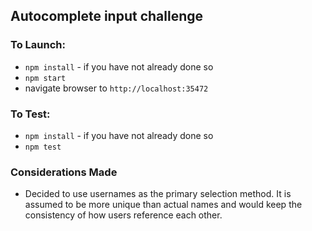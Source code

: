 ## Autocomplete input challenge

### To Launch:

- `npm install` - if you have not already done so
- `npm start`
- navigate browser to `http://localhost:35472`


### To Test:
- `npm install` - if you have not already done so
- `npm test`


### Considerations Made
- Decided to use usernames as the primary selection method. It is assumed to be
more unique than actual names and would keep the consistency of how users reference
each other.

